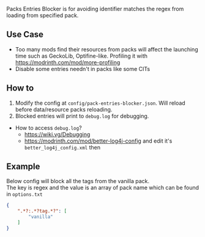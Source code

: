 Packs Entries Blocker is for avoiding identifier matches the regex from loading from specified pack.  

## Use Case
- Too many mods find their resources from packs will affect the launching time such as GeckoLib, Optifine-like. Profiling it with https://modrinth.com/mod/more-profiling
- Disable some entries needn't in packs like some CITs

## How to
1. Modify the config at `config/pack-entries-blocker.json`. Will reload before data/resource packs reloading.
2. Blocked entries will print to `debug.log` for debugging.
  - How to access `debug.log`?
    - https://wiki.vg/Debugging
    - https://modrinth.com/mod/better-log4j-config and edit it's `better_log4j_config.xml` then

## Example
Below config will block all the tags from the vanilla pack.  
The key is regex and the value is an array of pack name which can be found in `options.txt`
```json
{
    ".*?:.*?tag.*?": [
        "vanilla"
    ]
}
```
